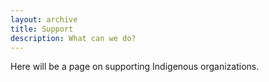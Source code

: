 ```yaml
---
layout: archive
title: Support
description: What can we do?
---
```


Here will be a page on supporting Indigenous organizations. 

